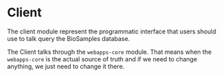 # Client

The client module represent the programmatic interface that users should use 
to talk query the BioSamples database.

The Client talks through the `webapps-core` module. That means when
the `webapps-core` is the actual source of truth and if we need to change
anything, we just need to change it there.